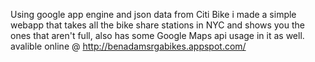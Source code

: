 Using google app engine and json data from Citi Bike i made a simple webapp that takes all the bike share stations in NYC and shows you the ones that aren't full, also has some Google Maps api usage in it as well. 
avalible online @ http://benadamsrgabikes.appspot.com/